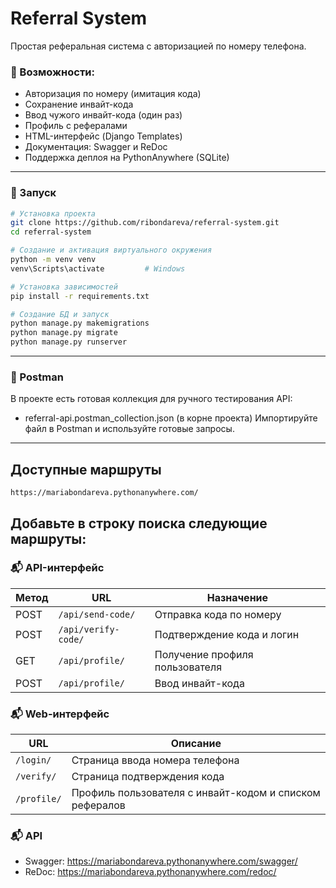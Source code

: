 # Referral System

Простая реферальная система с авторизацией по номеру телефона.

### 📌 Возможности:
- Авторизация по номеру (имитация кода)
- Сохранение инвайт-кода
- Ввод чужого инвайт-кода (один раз)
- Профиль с рефералами
- HTML-интерфейс (Django Templates)
- Документация: Swagger и ReDoc
- Поддержка деплоя на PythonAnywhere (SQLite)

---

### 📌 Запуск
```bash
# Установка проекта
git clone https://github.com/ribondareva/referral-system.git
cd referral-system

# Создание и активация виртуального окружения
python -m venv venv
venv\Scripts\activate         # Windows

# Установка зависимостей
pip install -r requirements.txt

# Создание БД и запуск
python manage.py makemigrations
python manage.py migrate
python manage.py runserver
```
---

### 📌 Postman
В проекте есть готовая коллекция для ручного тестирования API:
- referral-api.postman_collection.json (в корне проекта)
Импортируйте файл в Postman и используйте готовые запросы.

---
## Доступные маршруты 
```
https://mariabondareva.pythonanywhere.com/
```
Добавьте в строку поиска следующие маршруты:
---
### 📬 API-интерфейс

| Метод | URL                | Назначение                        |
|-------|--------------------|-----------------------------------|
| POST  | `/api/send-code/`  | Отправка кода по номеру           |
| POST  | `/api/verify-code/`| Подтверждение кода и логин        |
| GET   | `/api/profile/`    | Получение профиля пользователя    |
| POST  | `/api/profile/`    | Ввод инвайт-кода                  |

### 📬 Web-интерфейс 

| URL        | Описание                                                |
|------------|---------------------------------------------------------|
| `/login/`  | Страница ввода номера телефона                          |
| `/verify/` | Страница подтверждения кода                             |
| `/profile/`| Профиль пользователя с инвайт-кодом и списком рефералов |

### 📬 API
- Swagger: https://mariabondareva.pythonanywhere.com/swagger/
- ReDoc: https://mariabondareva.pythonanywhere.com/redoc/